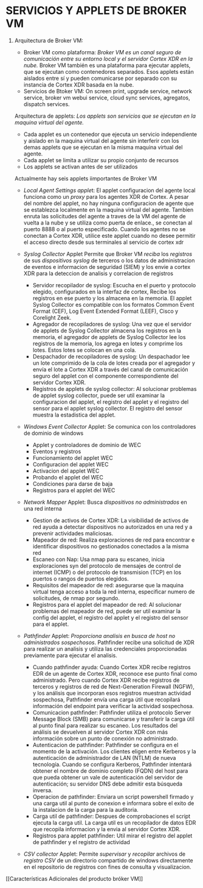 # SERVICIOS Y APPLETS DE BROKER VM
1. Arquitectura de Broker VM:
   - Broker VM como plataforma: *Broker VM es un canal seguro de comunicación entre su entorno local y el servidor Cortex XDR en la nube.* Broker VM también es una plataforma para ejecutar applets, que se ejecutan como contenedores separados. Esos applets están aislados entre sí y pueden comunicarse por separado con su instancia de Cortex XDR basada en la nube.
   - Servicios de Btoker VM: On screen print, upgrade service, network service, broker vm webui service, cloud sync services, agregatos, dispatch services.
     
    Arquitectura de applets: *Los applets son servicios que se ejecutan en la maquina virtual del agente.*
    - Cada applet es un contenedor que ejecuta un servicio independiente y aislado en la maquina virtual del agente sin interferir con los demas applets que se ejecutan en la misma maquina virtual del agente.
    - Cada applet se limita a utilizar su propio conjunto de recursos
    - Los applets se activan antes de ser utilizados

	Actualmente hay seis applets iimportantes de Broker VM
	- *Local Agent Settings apple*t: El applet configuracion del agente local funciona como un *proxy* para los agentes XDR de Cortex. A pesar del nombre del applet, no hay ninguna configuracion de agente que se establezca localmente en la maquina virtual del agente. 
	  Tambien enruta las solicitudes del agente a traves de la VM del agente de vuelta a la nube y se utiliza como puerta de enlace., se conectan al puerto 8888 o al puerto especificado.
	  Cuando los agentes no se conectan a Cortex XDR, utilice este applet cuando no desee permitir el acceso directo desde sus terminales al servicio de cortex xdr
	  
	- *Syslog Collector* Applet 
	  Permite que Broker VM *reciba* los *registros* de sus *dispositivos* *syslog* de terceros o los datos de administracion de eventos e informacion de seguridad (SIEM) y los envie a cortex XDR para la deteccion de analisis y correlacion de registros
		- Servidor recopilador de syslog: Escucha en el puerto y protocolo elegido, configurados en la interfaz de cortex, Recibe los registros en ese puerto y los almacena en la memoria. El applet Syslog Collector es compatible con los formatos Common Event Format (CEF), Log Event Extended Format (LEEF), Cisco y Corelight Zeek.
		- Agregador de recopiladores de syslog: Una vez que el servidor de applets de Syslog Collector almacena los registros en la memoria, el agregador de applets de Syslog Collector lee los registros de la memoria, los agrega en lotes y comprime los lotes. Estos lotes se colocan en una cola.
		- Despachador de recopiladores de syslog: Un despachador lee un lote comprimido de la cola de lotes creada por el agregador y envía el lote a Cortex XDR a través del canal de comunicación seguro del applet con el componente correspondiente del servidor Cortex XDR.
		- Registros de applets de syslog collector: Al solucionar problemas de applet syslog collector, puede ser util examinar la configuracion del applet, el registro del applet y el registro del sensor para el applet syslog collector. El registro del sensor muestra la estadistica del applet.
	  
	- *Windows Event Collector* Applet: Se comunica con los controladores de dominio de windows
		- Applet y controladores de dominio de WEC
		- Eventos y registros
		- Funcionamiento del applet WEC
		- Configuracion del applet WEC
		- Activacion del applet WEC
		- Probando el applet del WEC
		- Condiciones para darse de baja 
		- Registros para el applet del WEC
	  
	- *Network Mapper* Applet: Busca *dispositivos no administrados* en una red interna
		- Gestion de activos de Cortex XDR: La visibilidad de activos de red ayuda a detectar dispositivos no autorizados en una red y a prevenir actividades maliciosas.
		- Mapeador de red: Realiza exploraciones de red para encontrar e identificar dispositivos no gestionados conectados a la misma red
		- Escaneo con Nap: Usa nmap para su escaneo, inicia exploraciones syn del protocolo de mensajes de control de internet (ICMP) o del protocolo de transmision (TCP) en los puertos o rangos de puertos elegidos.
		- Requisitos del mapeador de red: asegurarse que la maquina virtual tenga acceso a toda la red interna, especificar numero de solicitudes, de nmap por segundo.
		- Registros para el applet del mapeador de red: Al solucionar problemas del mapeador de red, puede ser util examinar la config del applet, el registro del applet y el registro del sensor para el applet.
	  
	- *Pathfinder* Applet: *Proporciona analisis en busca de host no administrados sospechosos*. Pathfinder recibe una solicitud de XDR para realizar un analisis y utiliza las credenciales proporcionadas previamente para ejecutar el analisis.
		- Cuando pathfinder ayuda: Cuando Cortex XDR recibe registros EDR de un agente de Cortex XDR, reconoce ese punto final como administrado. Pero cuando Cortex XDR recibe registros de terceros y registros de red de Next-Generation Firewall (NGFW), y los análisis que incorporan esos registros muestran actividad sospechosa, Pathfinder envía una carga útil que recopilará información del endpoint para verificar la actividad sospechosa.
		- Comunicacion pathfinder: Pathfinder utiliza el protocolo Server Message Block (SMB) para comunicarse y transferir la carga útil al punto final para realizar su escaneo. Los resultados del análisis se devuelven al servidor Cortex XDR con más información sobre un punto de conexión no administrado.
		- Autenticacion de pathfinder: Pathfinder se configura en el momento de la activación. Los clientes eligen entre Kerberos y la autenticación de administrador de LAN (NTLM) de nueva tecnología. Cuando se configura Kerberos, Pathfinder intentará obtener el nombre de dominio completo (FQDN) del host para que pueda obtener un vale de autenticación del servidor de autenticación; su servidor DNS debe admitir esta búsqueda inversa.
		- Operacion de pathfinder: Enviara un script powershell firmado y una carga util al punto de conexion e informara sobre el exito de la instalacion de la carga para la auditoria.
		- Carga util de pathfinder: Despues de comprobaciones el script ejecuta la carga util. La carga util es un recopilador de datos EDR que recopila informacion y la envia al servidor Cortex XDR.
		- Registros para applet pathfinder: Util mirar el registro del applet de pathfinder y el registro de actividad
	  
	- *CSV collector* Applet: Permite *supervisar* y *recopilar* archivos de *registro* *CSV* de un directorio compartido de windows directamente en el repositorio de registros con fines de consulta y visualizacion.


[[Características Adicionales del producto bróker VM]]

